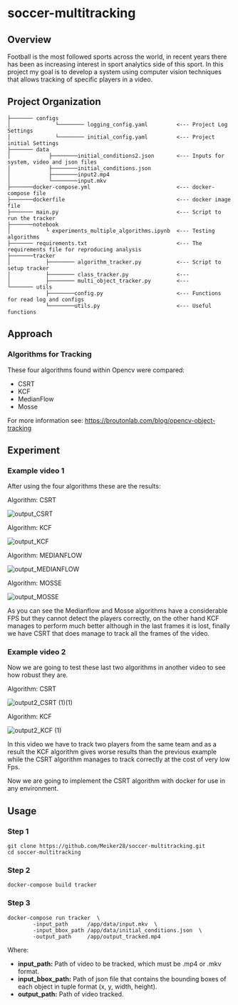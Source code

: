 # soccer-multitracking



## Overview

Football is the most followed sports across the world, in recent years there has been as increasing interest in sport analytics side of this sport. In this project my goal is to develop a system using computer vision techniques that allows tracking of specific players in a video.

## Project Organization

```.
├─────── configs
│              └──────── logging_config.yaml         <--- Project Log Settings  
│              └──────── initial_config.yaml         <--- Project initial Settings 
├─────── data
│            ├────────initial_conditions2.json       <--- Inputs for system, video and json files
│            ├────────initial_conditions.json
│            ├────────input2.mp4
│            └────────input.mkv
├───────docker-compose.yml                           <--- docker-compose file
├───────dockerfile                                   <--- docker image file
├─────── main.py                                     <--- Script to run the tracker 
├───────notebook
│           └ experiments_multiple_algorithms.ipynb  <--- Testing algorithms
├─────── requirements.txt                            <--- The requirements file for reproducing analysis
├───────tracker
│           ├──────── algorithm_tracker.py           <--- Script to setup tracker 
│           ├──────── class_tracker.py               <--- 
│           ├──────── multi_object_tracker.py        <---
└─────── utils
            ├────────config.py                       <--- Functions for read log and configs
            └────────utils.py                        <--- Useful functions

```

## Approach
### Algorithms for Tracking

These four algorithms found within Opencv were compared:

- CSRT
- KCF
- MedianFlow
- Mosse

For more information see: https://broutonlab.com/blog/opencv-object-tracking

## Experiment

### Example video 1

After using the four algorithms these are the results:

Algorithm: CSRT

![output_CSRT](https://user-images.githubusercontent.com/33854300/171506937-0de43180-d5fb-4f52-8f9a-c03554ee20af.gif)

Algorithm: KCF

![output_KCF](https://user-images.githubusercontent.com/33854300/171512221-8b729864-2dd2-484a-ac56-a5ff69991958.gif)

Algorithm: MEDIANFLOW

![output_MEDIANFLOW](https://user-images.githubusercontent.com/33854300/171512288-8318ee3f-c065-4553-892b-f30efdab3930.gif)

Algorithm: MOSSE

![output_MOSSE](https://user-images.githubusercontent.com/33854300/171512327-473ac09a-d031-432b-ba5c-bbcad3b451d1.gif)

As you can see the Medianflow and Mosse algorithms have a
considerable FPS but they cannot detect the players correctly, on the other hand KCF manages to perform much better although in the last frames it is lost, finally we have CSRT that does manage to track all the frames of the video. 

### Example video 2


Now we are going to test these last two algorithms in another video to see how robust they are.

Algorithm: CSRT

![output2_CSRT (1)(1)](https://user-images.githubusercontent.com/33854300/171512376-eafe2c99-b093-404d-8cfa-2a7a8232543d.gif)

Algorithm: KCF

![output2_KCF (1)](https://user-images.githubusercontent.com/33854300/171512384-15dbafe2-6f4b-439d-8002-72fefea5501c.gif)

In this video we have to track two players from the same team and as a result the KCF algorithm gives worse results than the previous example while the CSRT algorithm manages to track correctly at the cost of very low Fps.

Now we are going to implement the CSRT algorithm with docker for use in any environment.

## Usage

### Step 1

```
git clone https://github.com/Meiker28/soccer-multitracking.git
cd soccer-multitracking
```

### Step 2

```
docker-compose build tracker
```

### Step 3

```
docker-compose run tracker  \
        -input_path      /app/data/input.mkv  \
        -input_bbox_path /app/data/initial_conditions.json  \
        -output_path     /app/output_tracked.mp4 
```

Where:

- **input_path:**  Path of video to be tracked, which must be .mp4 or .mkv format.
- **input_bbox_path:** Path of json file that contains the bounding boxes of each object in tuple format (x, y, width, height).
- **output_path:** Path of video tracked.




